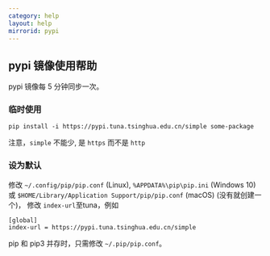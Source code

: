 ```yaml
---
category: help
layout: help
mirrorid: pypi
---
```


## pypi 镜像使用帮助

pypi 镜像每 5 分钟同步一次。

### 临时使用

```
pip install -i https://pypi.tuna.tsinghua.edu.cn/simple some-package
```

注意，`simple` 不能少, 是 `https` 而不是 `http`

### 设为默认

修改 `~/.config/pip/pip.conf` (Linux), `%APPDATA%\pip\pip.ini` (Windows 10)  或 `$HOME/Library/Application Support/pip/pip.conf` (macOS) (没有就创建一个)， 修改
`index-url`至tuna，例如

```
[global]
index-url = https://pypi.tuna.tsinghua.edu.cn/simple
```

pip 和 pip3 并存时，只需修改 `~/.pip/pip.conf`。
